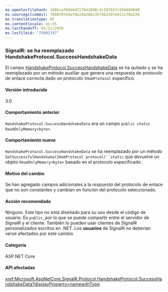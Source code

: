 ```yaml
---
ms.openlocfilehash: 1d8bcaf68d44f27642048c1c207b52c55b604690
ms.sourcegitcommit: 7088f87e9a7da144266135f4b2397e611cf0a228
ms.translationtype: HT
ms.contentlocale: es-ES
ms.lasthandoff: 01/11/2020
ms.locfileid: "75901747"
---
```

### <a name="signalr-handshakeprotocolsuccesshandshakedata-replaced"></a>SignalR: se ha reemplazado HandshakeProtocol.SuccessHandshakeData

El campo [HandshakeProtocol.SuccessHandshakeData](https://github.com/dotnet/aspnetcore/blob/c5b2bc0df2a0027832bf7d01dfb19ca39cd08ae6/src/SignalR/common/SignalR.Common/src/Protocol/HandshakeProtocol.cs#L27) se ha quitado y se ha reemplazado por un método auxiliar que genera una respuesta de protocolo de enlace correcta dado un protocolo `IHubProtocol` específico.

#### <a name="version-introduced"></a>Versión introducida

3.0

#### <a name="old-behavior"></a>Comportamiento anterior

`HandshakeProtocol.SuccessHandshakeData` era un campo `public static ReadOnlyMemory<byte>`.

#### <a name="new-behavior"></a>Comportamiento nuevo

`HandshakeProtocol.SuccessHandshakeData` se ha reemplazado por un método `GetSuccessfulHandshake(IHubProtocol protocol)``static` que devuelve un objeto `ReadOnlyMemory<byte>` basado en el protocolo especificado.

#### <a name="reason-for-change"></a>Motivo del cambio

Se han agregado campos adicionales a la _respuesta_ del protocolo de enlace que no son constantes y cambian en función del protocolo seleccionado.

#### <a name="recommended-action"></a>Acción recomendada

Ninguno. Este tipo no está diseñado para su uso desde el código de usuario. Es `public`, por lo que se puede compartir entre el servidor de SignalR y el cliente. También lo pueden usar clientes de SignalR personalizados escritos en .NET. Los **usuarios** de SignalR no deberían verse afectados por este cambio.

#### <a name="category"></a>Categoría

ASP.NET Core

#### <a name="affected-apis"></a>API afectadas

<xref:Microsoft.AspNetCore.SignalR.Protocol.HandshakeProtocol.SuccessHandshakeData?displayProperty=namewithType>

<!--

#### Affected APIs

`F:Microsoft.AspNetCore.SignalR.Protocol.HandshakeProtocol.SuccessHandshakeData`

-->
